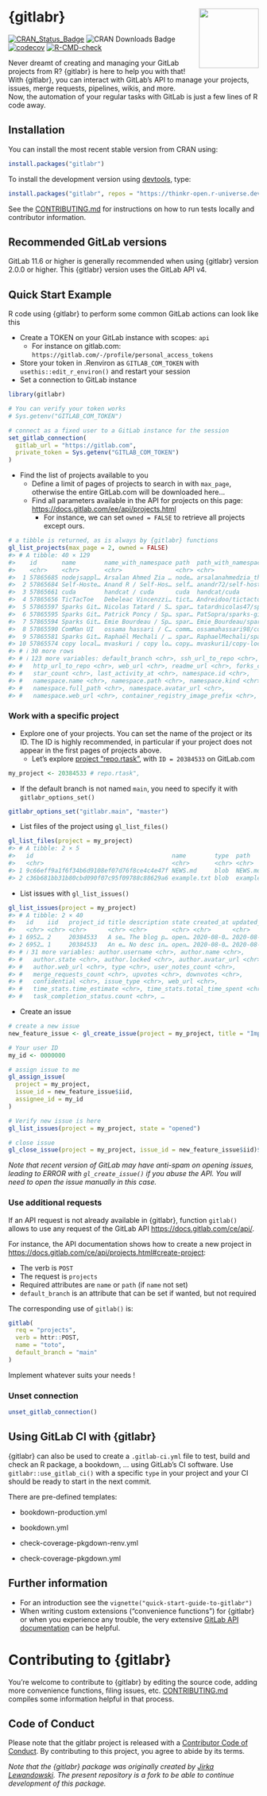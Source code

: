 
<!-- README.md is generated from README.Rmd. Please edit that file -->

# {gitlabr} <img src="man/figures/logo.png" align="right" alt="" width="120" />

<!-- badges: start -->

[![CRAN\_Status\_Badge](https://www.r-pkg.org/badges/version/gitlabr)](https://cran.r-project.org/package=gitlabr)
![CRAN Downloads Badge](https://cranlogs.r-pkg.org/badges/gitlabr)
[![codecov](https://codecov.io/gh/ThinkR-open/gitlabr/graph/badge.svg?token=EVRTX5LST9)](https://codecov.io/gh/ThinkR-open/gitlabr)
[![R-CMD-check](https://github.com/ThinkR-open/gitlabr/actions/workflows/R-CMD-check.yaml/badge.svg)](https://github.com/ThinkR-open/gitlabr/actions/workflows/R-CMD-check.yaml)
<!-- badges: end -->

Never dreamt of creating and managing your GitLab projects from R?
{gitlabr} is here to help you with that\!  
With {gitlabr}, you can interact with GitLab’s API to manage your
projects, issues, merge requests, pipelines, wikis, and more.  
Now, the automation of your regular tasks with GitLab is just a few
lines of R code away.

## Installation

You can install the most recent stable version from CRAN using:

``` r
install.packages("gitlabr")
```

To install the development version using
[devtools](https://cran.r-project.org/package=devtools), type:

``` r
install.packages("gitlabr", repos = "https://thinkr-open.r-universe.dev")
```

See the
[CONTRIBUTING.md](https://github.com/ThinkR-open/gitlabr/blob/main/CONTRIBUTING.md)
for instructions on how to run tests locally and contributor
information.

## Recommended GitLab versions

GitLab 11.6 or higher is generally recommended when using {gitlabr}
version 2.0.0 or higher. This {gitlabr} version uses the GitLab API v4.

## Quick Start Example

R code using {gitlabr} to perform some common GitLab actions can look
like this

  - Create a TOKEN on your GitLab instance with scopes: `api`
      - For instance on gitlab.com:
        `https://gitlab.com/-/profile/personal_access_tokens`
  - Store your token in .Renviron as `GITLAB_COM_TOKEN` with
    `usethis::edit_r_environ()` and restart your session
  - Set a connection to GitLab instance

<!-- end list -->

``` r
library(gitlabr)

# You can verify your token works
# Sys.getenv("GITLAB_COM_TOKEN")

# connect as a fixed user to a GitLab instance for the session
set_gitlab_connection(
  gitlab_url = "https://gitlab.com",
  private_token = Sys.getenv("GITLAB_COM_TOKEN")
)
```

  - Find the list of projects available to you
      - Define a limit of pages of projects to search in with
        `max_page`, otherwise the entire GitLab.com will be downloaded
        here…
      - Find all parameters available in the API for projects on this
        page: <https://docs.gitlab.com/ee/api/projects.html>
          - For instance, we can set `owned = FALSE` to retrieve all
            projects except ours.

<!-- end list -->

``` r
# a tibble is returned, as is always by {gitlabr} functions
gl_list_projects(max_page = 2, owned = FALSE)
#> # A tibble: 40 × 129
#>    id       name        name_with_namespace path  path_with_namespace created_at
#>    <chr>    <chr>       <chr>               <chr> <chr>               <chr>     
#>  1 57865685 nodejsappl… Arsalan Ahmed Zia … node… arsalanahmedzia_th… 2024-05-1…
#>  2 57865684 Self-Hoste… Anand R / Self-Hos… self… anandr72/self-host… 2024-05-1…
#>  3 57865661 cuda        handcat / cuda      cuda  handcat/cuda        2024-05-1…
#>  4 57865656 TicTacToe   Debeleac Vincenzzi… tict… Andreidoo/tictactoe 2024-05-1…
#>  5 57865597 Sparks Git… Nicolas Tatard / S… spar… tatardnicolas47/sp… 2024-05-1…
#>  6 57865595 Sparks Git… Patrick Poncy / Sp… spar… PatSopra/sparks-gi… 2024-05-1…
#>  7 57865594 Sparks Git… Emie Bourdeau / Sp… spar… Emie_Bourdeau/spar… 2024-05-1…
#>  8 57865590 ComMan UI   ossama hassari / C… comm… ossamahassari98/co… 2024-05-1…
#>  9 57865581 Sparks Git… Raphaël Mechali / … spar… RaphaelMechali/spa… 2024-05-1…
#> 10 57865574 copy local… mvaskuri / copy lo… copy… mvaskuri1/copy-loc… 2024-05-1…
#> # ℹ 30 more rows
#> # ℹ 123 more variables: default_branch <chr>, ssh_url_to_repo <chr>,
#> #   http_url_to_repo <chr>, web_url <chr>, readme_url <chr>, forks_count <chr>,
#> #   star_count <chr>, last_activity_at <chr>, namespace.id <chr>,
#> #   namespace.name <chr>, namespace.path <chr>, namespace.kind <chr>,
#> #   namespace.full_path <chr>, namespace.avatar_url <chr>,
#> #   namespace.web_url <chr>, container_registry_image_prefix <chr>, …
```

### Work with a specific project

  - Explore one of your projects. You can set the name of the project or
    its ID. The ID is highly recommended, in particular if your project
    does not appear in the first pages of projects above.
      - Let’s explore [project
        “repo.rtask”](https://gitlab.com/statnmap/repo.rtask), with
        `ID = 20384533` on GitLab.com

<!-- end list -->

``` r
my_project <- 20384533 # repo.rtask",
```

  - If the default branch is not named `main`, you need to specify it
    with `gitlabr_options_set()`

<!-- end list -->

``` r
gitlabr_options_set("gitlabr.main", "master")
```

  - List files of the project using `gl_list_files()`

<!-- end list -->

``` r
gl_list_files(project = my_project)
#> # A tibble: 2 × 5
#>   id                                       name        type  path        mode  
#>   <chr>                                    <chr>       <chr> <chr>       <chr> 
#> 1 9c66eff9a1f6f34b6d9108ef07d76f8ce4c4e47f NEWS.md     blob  NEWS.md     100644
#> 2 c36b681bb31b80cbd090f07c95f09788c88629a6 example.txt blob  example.txt 100644
```

  - List issues with `gl_list_issues()`

<!-- end list -->

``` r
gl_list_issues(project = my_project)
#> # A tibble: 2 × 40
#>   id    iid   project_id title description state created_at updated_at author.id
#>   <chr> <chr> <chr>      <chr> <chr>       <chr> <chr>      <chr>      <chr>    
#> 1 6952… 2     20384533   A se… The blog p… open… 2020-08-0… 2020-08-0… 4809823  
#> 2 6952… 1     20384533   An e… No desc in… open… 2020-08-0… 2020-08-0… 4809823  
#> # ℹ 31 more variables: author.username <chr>, author.name <chr>,
#> #   author.state <chr>, author.locked <chr>, author.avatar_url <chr>,
#> #   author.web_url <chr>, type <chr>, user_notes_count <chr>,
#> #   merge_requests_count <chr>, upvotes <chr>, downvotes <chr>,
#> #   confidential <chr>, issue_type <chr>, web_url <chr>,
#> #   time_stats.time_estimate <chr>, time_stats.total_time_spent <chr>,
#> #   task_completion_status.count <chr>, …
```

  - Create an issue

<!-- end list -->

``` r
# create a new issue
new_feature_issue <- gl_create_issue(project = my_project, title = "Implement new feature")

# Your user ID
my_id <- 0000000

# assign issue to me
gl_assign_issue(
  project = my_project,
  issue_id = new_feature_issue$iid,
  assignee_id = my_id
)

# Verify new issue is here
gl_list_issues(project = my_project, state = "opened")

# close issue
gl_close_issue(project = my_project, issue_id = new_feature_issue$iid)$state
```

*Note that recent version of GitLab may have anti-spam on opening
issues, leading to ERROR with `gl_create_issue()` if you abuse the API.
You will need to open the issue manually in this case.*

### Use additional requests

If an API request is not already available in {gitlabr}, function
`gitlab()` allows to use any request of the GitLab API
<https://docs.gitlab.com/ce/api/>.

For instance, the API documentation shows how to create a new project in
<https://docs.gitlab.com/ce/api/projects.html#create-project>:

  - The verb is `POST`
  - The request is `projects`
  - Required attributes are `name` or `path` (if `name` not set)
  - `default_branch` is an attribute that can be set if wanted, but not
    required

The corresponding use of `gitlab()` is:

``` r
gitlab(
  req = "projects",
  verb = httr::POST,
  name = "toto",
  default_branch = "main"
)
```

Implement whatever suits your needs \!

### Unset connection

``` r
unset_gitlab_connection()
```

## Using GitLab CI with {gitlabr}

{gitlabr} can also be used to create a `.gitlab-ci.yml` file to test,
build and check an R package, a bookdown, … using GitLab’s CI software.
Use `gitlabr::use_gitlab_ci()` with a specific `type` in your project
and your CI should be ready to start in the next commit.

There are pre-defined templates:

  - bookdown-production.yml

  - bookdown.yml

  - check-coverage-pkgdown-renv.yml

  - check-coverage-pkgdown.yml

## Further information

  - For an introduction see the
    `vignette("quick-start-guide-to-gitlabr")`
  - When writing custom extensions (“convenience functions”) for
    {gitlabr} or when you experience any trouble, the very extensive
    [GitLab API documentation](https://docs.gitlab.com/ce/api/) can be
    helpful.

# Contributing to {gitlabr}

You’re welcome to contribute to {gitlabr} by editing the source code,
adding more convenience functions, filing issues, etc.
[CONTRIBUTING.md](https://github.com/ThinkR-open/gitlabr/blob/main/CONTRIBUTING.md)
compiles some information helpful in that process.

## Code of Conduct

Please note that the gitlabr project is released with a [Contributor
Code of
Conduct](https://thinkr-open.github.io/gitlabr/CODE_OF_CONDUCT.html). By
contributing to this project, you agree to abide by its terms.

*Note that the {gitlabr} package was originally created by [Jirka
Lewandowski](https://github.com/jirkalewandowski/gitlabr). The present
repository is a fork to be able to continue development of this
package.*
